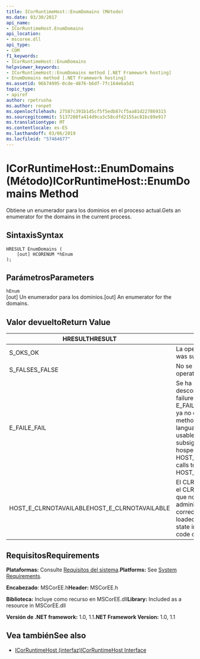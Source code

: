 ```yaml
---
title: ICorRuntimeHost::EnumDomains (Método)
ms.date: 03/30/2017
api_name:
- ICorRuntimeHost.EnumDomains
api_location:
- mscoree.dll
api_type:
- COM
f1_keywords:
- ICorRuntimeHost::EnumDomains
helpviewer_keywords:
- ICorRuntimeHost::EnumDomains method [.NET Framework hosting]
- EnumDomains method [.NET Framework hosting]
ms.assetid: 96b74995-0cde-4876-b6df-7fc164e6a5d1
topic_type:
- apiref
author: rpetrusha
ms.author: ronpet
ms.openlocfilehash: 27587c391b1d5cf5f5edb87cf5aa81d227869315
ms.sourcegitcommit: 5137208fa414d9ca3c58cdfd2155ac81bc89e917
ms.translationtype: MT
ms.contentlocale: es-ES
ms.lasthandoff: 03/06/2019
ms.locfileid: "57464677"
---
```

# <a name="icorruntimehostenumdomains-method"></a><span data-ttu-id="0439a-102">ICorRuntimeHost::EnumDomains (Método)</span><span class="sxs-lookup"><span data-stu-id="0439a-102">ICorRuntimeHost::EnumDomains Method</span></span>
<span data-ttu-id="0439a-103">Obtiene un enumerador para los dominios en el proceso actual.</span><span class="sxs-lookup"><span data-stu-id="0439a-103">Gets an enumerator for the domains in the current process.</span></span>  
  
## <a name="syntax"></a><span data-ttu-id="0439a-104">Sintaxis</span><span class="sxs-lookup"><span data-stu-id="0439a-104">Syntax</span></span>  
  
```  
HRESULT EnumDomains (  
    [out] HCORENUM *hEnum  
);  
```  
  
## <a name="parameters"></a><span data-ttu-id="0439a-105">Parámetros</span><span class="sxs-lookup"><span data-stu-id="0439a-105">Parameters</span></span>  
 `hEnum`  
 <span data-ttu-id="0439a-106">[out] Un enumerador para los dominios.</span><span class="sxs-lookup"><span data-stu-id="0439a-106">[out] An enumerator for the domains.</span></span>  
  
## <a name="return-value"></a><span data-ttu-id="0439a-107">Valor devuelto</span><span class="sxs-lookup"><span data-stu-id="0439a-107">Return Value</span></span>  
  
|<span data-ttu-id="0439a-108">HRESULT</span><span class="sxs-lookup"><span data-stu-id="0439a-108">HRESULT</span></span>|<span data-ttu-id="0439a-109">Descripción</span><span class="sxs-lookup"><span data-stu-id="0439a-109">Description</span></span>|  
|-------------|-----------------|  
|<span data-ttu-id="0439a-110">S_OK</span><span class="sxs-lookup"><span data-stu-id="0439a-110">S_OK</span></span>|<span data-ttu-id="0439a-111">La operación fue correcta.</span><span class="sxs-lookup"><span data-stu-id="0439a-111">The operation was successful.</span></span>|  
|<span data-ttu-id="0439a-112">S_FALSE</span><span class="sxs-lookup"><span data-stu-id="0439a-112">S_FALSE</span></span>|<span data-ttu-id="0439a-113">No se pudo completar la operación.</span><span class="sxs-lookup"><span data-stu-id="0439a-113">The operation failed to complete.</span></span>|  
|<span data-ttu-id="0439a-114">E_FAIL</span><span class="sxs-lookup"><span data-stu-id="0439a-114">E_FAIL</span></span>|<span data-ttu-id="0439a-115">Se ha producido un error catastrófico desconocido.</span><span class="sxs-lookup"><span data-stu-id="0439a-115">An unknown, catastrophic failure occurred.</span></span> <span data-ttu-id="0439a-116">Si el método devuelve E_FAIL, common language runtime (CLR) ya no es utilizable en el proceso.</span><span class="sxs-lookup"><span data-stu-id="0439a-116">If a method returns E_FAIL, the common language runtime (CLR) is no longer usable in the process.</span></span> <span data-ttu-id="0439a-117">Las llamadas subsiguientes a cualquier API de hospedaje devuelven HOST_E_CLRNOTAVAILABLE.</span><span class="sxs-lookup"><span data-stu-id="0439a-117">Subsequent calls to any hosting APIs return HOST_E_CLRNOTAVAILABLE.</span></span>|  
|<span data-ttu-id="0439a-118">HOST_E_CLRNOTAVAILABLE</span><span class="sxs-lookup"><span data-stu-id="0439a-118">HOST_E_CLRNOTAVAILABLE</span></span>|<span data-ttu-id="0439a-119">El CLR no se ha cargado en un proceso o el CLR se encuentra en un estado en el que no se puede ejecutar código administrado o procesar la llamada correctamente.</span><span class="sxs-lookup"><span data-stu-id="0439a-119">The CLR has not been loaded into a process, or the CLR is in a state in which it cannot run managed code or process the call successfully.</span></span>|  
  
## <a name="requirements"></a><span data-ttu-id="0439a-120">Requisitos</span><span class="sxs-lookup"><span data-stu-id="0439a-120">Requirements</span></span>  
 <span data-ttu-id="0439a-121">**Plataformas:** Consulte [Requisitos del sistema](../../../../docs/framework/get-started/system-requirements.md).</span><span class="sxs-lookup"><span data-stu-id="0439a-121">**Platforms:** See [System Requirements](../../../../docs/framework/get-started/system-requirements.md).</span></span>  
  
 <span data-ttu-id="0439a-122">**Encabezado**: MSCorEE.h</span><span class="sxs-lookup"><span data-stu-id="0439a-122">**Header:** MSCorEE.h</span></span>  
  
 <span data-ttu-id="0439a-123">**Biblioteca:** Incluye como recurso en MSCorEE.dll</span><span class="sxs-lookup"><span data-stu-id="0439a-123">**Library:** Included as a resource in MSCorEE.dll</span></span>  
  
 <span data-ttu-id="0439a-124">**Versión de .NET framework:** 1.0, 1.1</span><span class="sxs-lookup"><span data-stu-id="0439a-124">**.NET Framework Version:** 1.0, 1.1</span></span>  
  
## <a name="see-also"></a><span data-ttu-id="0439a-125">Vea también</span><span class="sxs-lookup"><span data-stu-id="0439a-125">See also</span></span>
- [<span data-ttu-id="0439a-126">ICorRuntimeHost (interfaz)</span><span class="sxs-lookup"><span data-stu-id="0439a-126">ICorRuntimeHost Interface</span></span>](../../../../docs/framework/unmanaged-api/hosting/icorruntimehost-interface.md)
